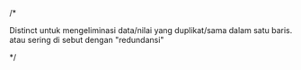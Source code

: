 <!-- Keyword Distinct -->

/* 

Distinct untuk mengeliminasi data/nilai yang duplikat/sama dalam satu baris.
atau sering di sebut dengan "redundansi"

*/